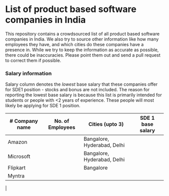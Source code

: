 # List of product based software companies in India

This repository contains a crowdsourced list of all product based software companies in India. We also try to source other information like how many employees they have, and which cities do these companies have a presence in. 
While we try to keep the information as accurate as possible, there could be inaccuracies. Please point them out and send a pull request to correct them if possible. 

### Salary information 
Salary column denotes the *_lowest_* base salary that these companies offer for SDE1 position - stocks and bonus are not included. The reason for reporting the lowest base salary is because this list is primarily intended for students or people with <2 years of experience. These people will most likely be applying for SDE 1 position. 

| # Company name | No. of Employees | Cities (upto 3) | SDE 1 base salary |
| --- | --- | --- | --- | 
| Amazon | | Bangalore, Hyderabad, Delhi | | 
| Microsoft | | Bangalore, Hyderabad, Delhi | |
| Flipkart | | Bangalore | | 
| Myntra | | |
| 
